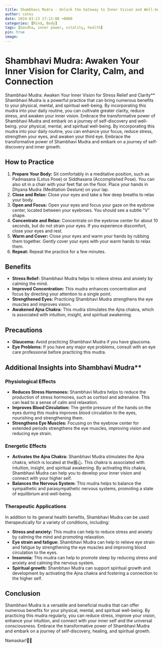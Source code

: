 ```yaml
---
title: Shambhavi Mudra - Unlock the Gateway to Inner Vision and Well-being for Clarity, Calm, and Connection
author: cotes
date: 2024-03-23 17:11:00 +0800
categories: [Mind, Body]
tags: [bandha, inner power, vitality, health] 
pin: true
image: 
---
```


# Shambhavi Mudra: Awaken Your Inner Vision for Clarity, Calm, and Connection

Shambhavi Mudra: Awaken Your Inner Vision for Stress Relief and Clarity**
Shambhavi Mudra is a powerful practice that can bring numerous benefits to your physical, mental, and spiritual well-being. By incorporating this mudra into your daily routine, you can cultivate greater clarity, reduce stress, and awaken your inner vision. Embrace the transformative power of Shambhavi Mudra and embark on a journey of self-discovery and well-being. your physical, mental, and spiritual well-being. By incorporating this mudra into your daily routine, you can enhance your focus, reduce stress, strengthen your eyes, and awaken your third eye. Embrace the transformative power of Shambhavi Mudra and embark on a journey of self-discovery and inner growth.

## How to Practice

1. **Prepare Your Body:** Sit comfortably in a meditative position, such as Padmasana (Lotus Pose) or Siddhasana (Accomplished Pose). You can also sit in a chair with your feet flat on the floor. Place your hands in Dhyana Mudra (Meditation Gesture) on your lap.
2. **Close and Relax:** Close your eyes and take a few deep breaths to relax your body.
3. **Open and Focus:** Open your eyes and focus your gaze on the eyebrow center, located between your eyebrows. You should see a subtle "V" shape.
4. **Concentrate and Relax:** Concentrate on the eyebrow center for about 10 seconds, but do not strain your eyes. If you experience discomfort, close your eyes and rest.
5. **Warm and Cover:** Close your eyes and warm your hands by rubbing them together. Gently cover your eyes with your warm hands to relax them.
6. **Repeat:** Repeat the practice for a few minutes.

## Benefits

* **Stress Relief:** Shambhavi Mudra helps to relieve stress and anxiety by calming the mind.
* **Improved Concentration:** This mudra enhances concentration and focus by directing your attention to a single point.
* **Strengthened Eyes:** Practicing Shambhavi Mudra strengthens the eye muscles and improves vision.
* **Awakened Ajna Chakra:** This mudra stimulates the Ajna chakra, which is associated with intuition, insight, and spiritual awakening.

## Precautions

* **Glaucoma:** Avoid practicing Shambhavi Mudra if you have glaucoma.
* **Eye Problems:** If you have any major eye problems, consult with an eye care professional before practicing this mudra.

## Additional Insights into Shambhavi Mudra**

### Physiological Effects

* **Reduces Stress Hormones:** Shambhavi Mudra helps to reduce the production of stress hormones, such as cortisol and adrenaline. This can lead to a sense of calm and relaxation.
* **Improves Blood Circulation:** The gentle pressure of the hands on the eyes during this mudra improves blood circulation to the eyes, nourishing and strengthening them.
* **Strengthens Eye Muscles:** Focusing on the eyebrow center for extended periods strengthens the eye muscles, improving vision and reducing eye strain.

### Energetic Effects

* **Activates the Ajna Chakra:** Shambhavi Mudra stimulates the Ajna chakra, which is located at the眉心. This chakra is associated with intuition, insight, and spiritual awakening. By activating this chakra, Shambhavi Mudra can help you to develop your inner vision and connect with your higher self.
* **Balances the Nervous System:** This mudra helps to balance the sympathetic and parasympathetic nervous systems, promoting a state of equilibrium and well-being.

### Therapeutic Applications

In addition to its general health benefits, Shambhavi Mudra can be used therapeutically for a variety of conditions, including:

* **Stress and anxiety:** This mudra can help to reduce stress and anxiety by calming the mind and promoting relaxation.
* **Eye strain and fatigue:** Shambhavi Mudra can help to relieve eye strain and fatigue by strengthening the eye muscles and improving blood circulation to the eyes.
* **Insomnia:** This mudra can help to promote sleep by reducing stress and anxiety and calming the nervous system.
* **Spiritual growth:** Shambhavi Mudra can support spiritual growth and development by activating the Ajna chakra and fostering a connection to the higher self.

## Conclusion

Shambhavi Mudra is a versatile and beneficial mudra that can offer numerous benefits for your physical, mental, and spiritual well-being. By practicing this mudra regularly, you can reduce stress, improve your vision, enhance your intuition, and connect with your inner self and the universal consciousness. Embrace the transformative power of Shambhavi Mudra and embark on a journey of self-discovery, healing, and spiritual growth.

Namaskar!🙏✨